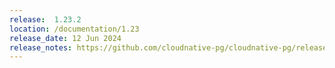 ```yaml
---
release:  1.23.2
location: /documentation/1.23
release_date: 12 Jun 2024
release_notes: https://github.com/cloudnative-pg/cloudnative-pg/releases/tag/v1.23.2
---
```

